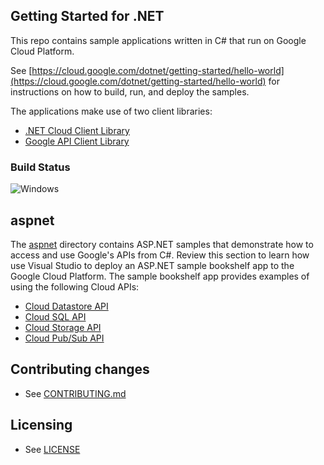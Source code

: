## Getting Started for .NET

This repo contains sample applications written in C# that run on Google Cloud Platform.

See [https://cloud.google.com/dotnet/getting-started/hello-world](https://cloud.google.com/dotnet/getting-started/hello-world) for instructions on how to build, run, and deploy the samples.

The applications make use of two client libraries:

* [.NET Cloud Client Library]
* [Google API Client Library]

### Build Status

![Windows][windows-badge]

## aspnet

The [aspnet] directory contains ASP.NET samples that demonstrate how to access and use Google's APIs from C#. 
Review this section to learn how use Visual Studio to deploy an ASP.NET sample bookshelf app to the Google Cloud Platform. 
The sample bookshelf app provides examples of using the following Cloud APIs:
 
* [Cloud Datastore API]
* [Cloud SQL API]
* [Cloud Storage API]
* [Cloud Pub/Sub API]

## Contributing changes

* See [CONTRIBUTING.md](CONTRIBUTING.md)

## Licensing

* See [LICENSE](LICENSE)

[.NET Cloud Client Library]: https://github.com/googlecloudplatform/gcloud-dotnet
[Google API Client Library]: https://github.com/google/google-api-dotnet-client
[aspnet]: ./aspnet
[Cloud Datastore API]: https://developers.google.com/api-client-library/dotnet/apis/datastore/v1beta3
[Cloud SQL API]: https://cloud.google.com/sql/docs/admin-api/
[Cloud Storage API]: http://googlecloudplatform.github.io/gcloud-dotnet/index.html
[Cloud Pub/Sub API]: https://developers.google.com/api-client-library/dotnet/apis/pubsub/v1
[windows-badge]: https://www.googleapis.com/download/storage/v1/b/silver-python2-kokoro-badges/o/getting-started-dotnet%2Fsystem_tests-windows.png?alt=media
